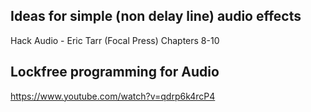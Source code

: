 ## Ideas for simple (non delay line) audio effects
Hack Audio - Eric Tarr (Focal Press) Chapters 8-10

## Lockfree programming for Audio
https://www.youtube.com/watch?v=qdrp6k4rcP4
